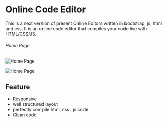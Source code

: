 # Online Code Editor
This is a next version of present Online Editors written in bootstrap, js, html and css.
It is an  online code  editor that compiles your code live with HTML/CSS/JS.

###### Home Page 
![Home Page](https://github.com/Bhargavasumanth/Online_Code_Editor/assets/115168713/efad6191-b422-4e74-919e-b3f833511d3f)

![Home Page](https://github.com/Bhargavasumanth/Online_Code_Editor/assets/115168713/ac10a023-2bfe-4ce2-918f-c3fe6962caf6)

## Feature 
- Responsive 
- well structured layout
- perfectly compile html, css , js code
- Clean code


